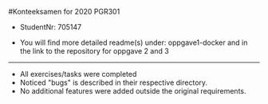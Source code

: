 #Konteeksamen for 2020 PGR301

* StudentNr: 705147

* You will find more detailed readme(s) under: oppgave1-docker and in the link to the repository for oppgave 2 and 3
---
* All exercises/tasks were completed
* Noticed "bugs" is described in their respective directory.
* No additional features were added outside the original requirements.